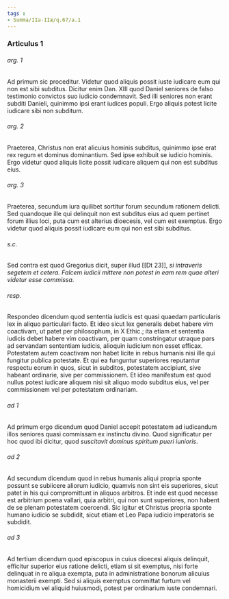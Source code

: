 ```yaml
---
tags : 
- Summa/IIa-IIæ/q.67/a.1
---
```


### Articulus 1

###### arg. 1
Ad primum sic proceditur. Videtur quod aliquis possit iuste iudicare eum qui non est sibi subditus. Dicitur enim Dan. XIII quod Daniel seniores de falso testimonio convictos suo iudicio condemnavit. Sed illi seniores non erant subditi Danieli, quinimmo ipsi erant iudices populi. Ergo aliquis potest licite iudicare sibi non subditum.

###### arg. 2
Praeterea, Christus non erat alicuius hominis subditus, quinimmo ipse erat rex regum et dominus dominantium. Sed ipse exhibuit se iudicio hominis. Ergo videtur quod aliquis licite possit iudicare aliquem qui non est subditus eius.

###### arg. 3
Praeterea, secundum iura quilibet sortitur forum secundum rationem delicti. Sed quandoque ille qui delinquit non est subditus eius ad quem pertinet forum illius loci, puta cum est alterius dioecesis, vel cum est exemptus. Ergo videtur quod aliquis possit iudicare eum qui non est sibi subditus.

###### s.c.
Sed contra est quod Gregorius dicit, super illud [[Dt 23]], *si intraveris segetem et cetera. Falcem iudicii mittere non potest in eam rem quae alteri videtur esse commissa*.

###### resp.
Respondeo dicendum quod sententia iudicis est quasi quaedam particularis lex in aliquo particulari facto. Et ideo sicut lex generalis debet habere vim coactivam, ut patet per philosophum, in X Ethic.; ita etiam et sententia iudicis debet habere vim coactivam, per quam constringatur utraque pars ad servandam sententiam iudicis, alioquin iudicium non esset efficax. Potestatem autem coactivam non habet licite in rebus humanis nisi ille qui fungitur publica potestate. Et qui ea funguntur superiores reputantur respectu eorum in quos, sicut in subditos, potestatem accipiunt, sive habeant ordinarie, sive per commissionem. Et ideo manifestum est quod nullus potest iudicare aliquem nisi sit aliquo modo subditus eius, vel per commissionem vel per potestatem ordinariam.

###### ad 1
Ad primum ergo dicendum quod Daniel accepit potestatem ad iudicandum illos seniores quasi commissam ex instinctu divino. Quod significatur per hoc quod ibi dicitur, quod *suscitavit dominus spiritum pueri iunioris*.

###### ad 2
Ad secundum dicendum quod in rebus humanis aliqui propria sponte possunt se subiicere aliorum iudicio, quamvis non sint eis superiores, sicut patet in his qui compromittunt in aliquos arbitros. Et inde est quod necesse est arbitrium poena vallari, quia arbitri, qui non sunt superiores, non habent de se plenam potestatem coercendi. Sic igitur et Christus propria sponte humano iudicio se subdidit, sicut etiam et Leo Papa iudicio imperatoris se subdidit.

###### ad 3
Ad tertium dicendum quod episcopus in cuius dioecesi aliquis delinquit, efficitur superior eius ratione delicti, etiam si sit exemptus, nisi forte delinquat in re aliqua exempta, puta in administratione bonorum alicuius monasterii exempti. Sed si aliquis exemptus committat furtum vel homicidium vel aliquid huiusmodi, potest per ordinarium iuste condemnari.

